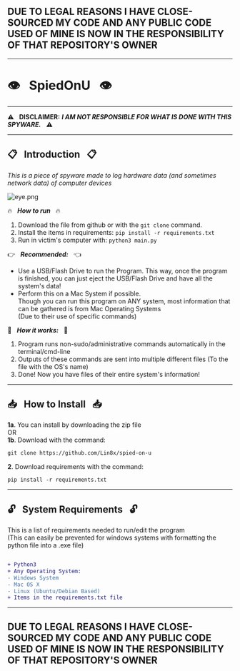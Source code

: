 
## DUE TO LEGAL REASONS I HAVE CLOSE-SOURCED MY CODE AND ANY PUBLIC CODE USED OF MINE IS NOW IN THE RESPONSIBILITY OF THAT REPOSITORY'S OWNER

------------------------------------------------------------------------

# :eye: &nbsp; SpiedOnU &nbsp; :eye:

------------------------------------------------------------------------

:warning: &nbsp; **DISCLAIMER:** ***I AM NOT RESPONSIBLE FOR WHAT IS DONE WITH THIS SPYWARE.*** &nbsp; :warning:

------------------------------------------------------------------------

## :clipboard: &nbsp; Introduction &nbsp; :clipboard:

*This is a piece of spyware made to log hardware data (and sometimes network data) of computer devices*

![eye.png](https://i.imgur.com/HNYpkF5.png)

:fire: &nbsp; ***How to run*** &nbsp; :fire:
1. Download the file from github or with the `git clone` command.
2. Install the items in requirements: `pip install -r requirements.txt`
3. Run in victim's computer with: `python3 main.py`

:point_right: &nbsp; ***Recommended:*** &nbsp; :point_left:
- Use a USB/Flash Drive to run the Program. This way, once the program is finished, you can just eject the USB/Flash Drive and have all the system's data!
- Perform this on a Mac System if possible. <br> 
Though you can run this program on ANY system, most information that can be gathered is from Mac Operating Systems 
<br> (Due to their use of specific commands)

:wrench: &nbsp; ***How it works:*** &nbsp; :wrench:
1. Program runs non-sudo/administrative commands automatically in the terminal/cmd-line
2. Outputs of these commands are sent into multiple different files (To the file with the OS's name)
3. Done! Now you have files of their entire system's information!

------------------------------------------------------------------------

## :inbox_tray: &nbsp; How to Install &nbsp; :inbox_tray:

**1a**. You can install by downloading the zip file
<br> OR <br>
**1b**. Download with the command:
```diff
git clone https://github.com/Lin8x/spied-on-u
```

**2**. Download requirements with the command:
```
pip install -r requirements.txt
```
------------------------------------------------------------------------

## :unlock: &nbsp; System Requirements &nbsp; :unlock:

This is a list of requirements needed to run/edit the program <br>
(This can easily be prevented for windows systems with formatting the python file into a .exe file)

```diff

+ Python3
+ Any Operating System:
- Windows System
- Mac OS X
- Linux (Ubuntu/Debian Based)
+ Items in the requirements.txt file

```

------------------------------------------------------------------------

## DUE TO LEGAL REASONS I HAVE CLOSE-SOURCED MY CODE AND ANY PUBLIC CODE USED OF MINE IS NOW IN THE RESPONSIBILITY OF THAT REPOSITORY'S OWNER
